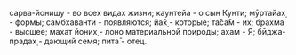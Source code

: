 сарва-йонишу - во всех видах жизни; каунтейа - о сын Кунти; мӯртайах̣ - формы; самбхаванти - появляются; йа̄х̣ - которые; та̄са̄м - их; брахма - высшее; махат йоних̣ - лоно материальной природы; ахам - Я; бӣджа-прадах̣ - дающий семя; пита̄ - отец.